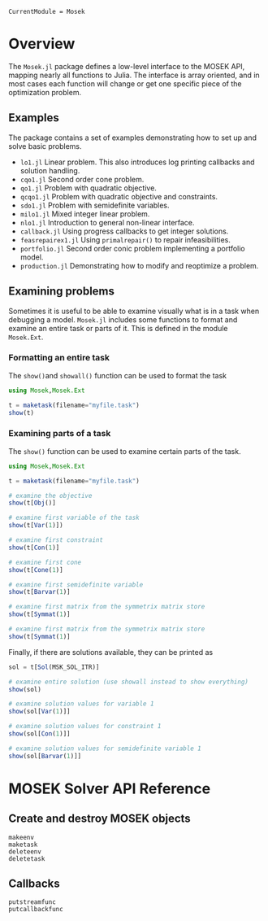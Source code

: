 ```@meta
CurrentModule = Mosek
```

# Overview

The `Mosek.jl` package defines a low-level interface to the MOSEK API,
mapping nearly all functions to Julia. The interface is array
oriented, and in most cases each function will change or get one
specific piece of the optimization problem.

## Examples

The package contains a set of examples demonstrating how to set up and
solve basic problems.

- `lo1.jl` Linear problem. This also introduces log printing callbacks and solution handling.
- `cqo1.jl` Second order cone problem.
- `qo1.jl` Problem with quadratic objective.
- `qcqo1.jl` Problem with quadratic objective and constraints.
- `sdo1.jl` Problem with semidefinite variables.
- `milo1.jl` Mixed integer linear problem.
- `nlo1.jl` Introduction to general non-linear interface.
- `callback.jl` Using progress callbacks to get integer solutions.
- `feasrepairex1.jl` Using `primalrepair()` to repair infeasibilities.
- `portfolio.jl` Second order conic problem implementing a portfolio model.
- `production.jl` Demonstrating how to modify and reoptimize a problem.

## Examining problems

Sometimes it is useful to be able to examine visually what is in a
task when debugging a model. `Mosek.jl` includes some functions to
format and examine an entire task or parts of it. This is defined in
the module `Mosek.Ext`.

### Formatting an entire task

The `show()`and `showall()` function can be used to format the task
```julia
using Mosek,Mosek.Ext

t = maketask(filename="myfile.task")
show(t)
```

### Examining parts of a task

The `show()` function can be used to examine certain parts of the task.

```julia
using Mosek,Mosek.Ext

t = maketask(filename="myfile.task")

# examine the objective
show(t[Obj()]

# examine first variable of the task
show(t[Var(1)])

# examine first constraint
show(t[Con(1)]

# examine first cone
show(t[Cone(1)]

# examine first semidefinite variable
show(t[Barvar(1)]

# examine first matrix from the symmetrix matrix store
show(t[Symmat(1)]

# examine first matrix from the symmetrix matrix store
show(t[Symmat(1)]
```

Finally, if there are solutions available, they can be printed as

```julia
sol = t[Sol(MSK_SOL_ITR)]

# examine entire solution (use showall instead to show everything)
show(sol)

# examine solution values for variable 1
show(sol[Var(1)]]

# examine solution values for constraint 1
show(sol[Con(1)]]

# examine solution values for semidefinite variable 1
show(sol[Barvar(1)]]
```

# MOSEK Solver API Reference

## Create and destroy MOSEK objects 
```@docs
makeenv
maketask
deleteenv
deletetask
```
## Callbacks
```@docs
putstreamfunc
putcallbackfunc
```
